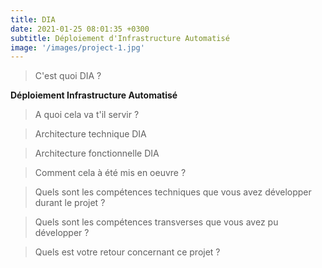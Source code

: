 ```yaml
---
title: DIA
date: 2021-01-25 08:01:35 +0300
subtitle: Déploiement d'Infrastructure Automatisé 
image: '/images/project-1.jpg'
---
```


> C'est quoi DIA ?

**Déploiement Infrastructure Automatisé** 

> A quoi cela va t'il servir ? 

> Architecture technique DIA 

> Architecture fonctionnelle DIA

> Comment cela à été mis en oeuvre ? 

> Quels sont les compétences techniques que vous avez développer durant le projet ? 

> Quels sont les compétences transverses que vous avez pu développer ? 

> Quels est votre retour concernant ce projet ? 